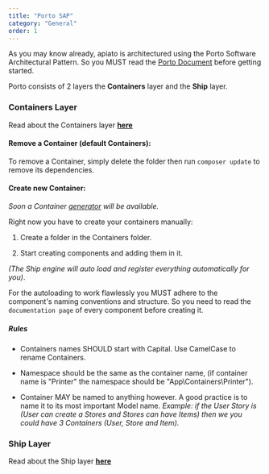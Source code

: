 ```yaml
---
title: "Porto SAP"
category: "General"
order: 1
---
```


As you may know already, apiato is architectured using the Porto Software Architectural Pattern. So you MUST read the [Porto Document](https://github.com/Porto-SAP/Documentation) before getting started.

Porto consists of 2 layers the **Containers** layer and the **Ship** layer.

### Containers Layer

Read about the Containers layer **[here](https://github.com/Mahmoudz/Porto#Containers-Layer)**

#### Remove a Container (default Containers):

To remove a Container, simply delete the folder then run `composer update` to remove its dependencies.

#### Create new Container:

*Soon a Container [generator](https://github.com/Porto-SAP/Generator) will be available.*

Right now you have to create your containers manually:

1. Create a folder in the Containers folder.

2. Start creating components and adding them in it.

*(The Ship engine will auto load and register everything automatically for you)*.

For the autoloading to work flawlessly you MUST adhere to the component's naming conventions and structure. So you need to read the `documentation page` of every component before creating it.

##### Rules

- Containers names SHOULD start with Capital. Use CamelCase to rename Containers.

- Namespace should be the same as the container name, (if container name is "Printer" the namespace should be "App\Containers\Printer").

- Container MAY be named to anything however. A good practice is to name it to its most important Model name. *Example: if the User Story is (User can create a Stores and Stores can have Items) then we you could have 3 Containers (User, Store and Item).*

### Ship Layer

Read about the Ship layer **[here](https://github.com/Mahmoudz/Porto#Port-Layer)**

